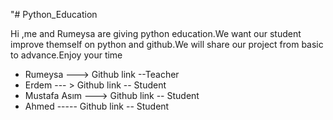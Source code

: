"# Python_Education


 Hi ,me and Rumeysa are giving python education.We want our student improve themself on python and github.We will share our project from basic to advance.Enjoy your  time 
- Rumeysa ---> Github link --Teacher
- Erdem  ---  > Github link -- Student
- Mustafa Asım ---> Github link -- Student
- Ahmed  ----- Github link -- Student
